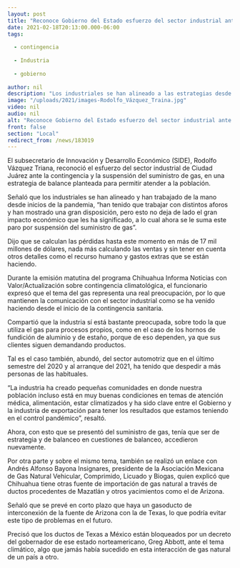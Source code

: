 ```yaml
---
layout: post
title: "Reconoce Gobierno del Estado esfuerzo del sector industrial ante la contingencia"
date: 2021-02-18T20:13:00.000-06:00
tags:
  
  - contingencia
  
  - Industria
  
  - gobierno
  
author: nil
description: "Los industriales se han alineado a las estrategias desde inicios de la pandemia, pero eso no quita el gran impacto económico que se tiene y a lo que se suma esta parálisis por la falta de gas"
image: "/uploads/2021/images-Rodolfo_Vázquez_Traina.jpg"
video: nil
audio: nil
alt: "Reconoce Gobierno del Estado esfuerzo del sector industrial ante la contingencia"
front: false
section: "Local"
redirect_from: /news/183019
---
```


El subsecretario de Innovación y Desarrollo Económico (SIDE), Rodolfo Vázquez Triana, reconoció el esfuerzo del sector industrial de Ciudad Juárez ante la contingencia y la suspensión del suministro de gas, en una estrategia de balance planteada para permitir atender a la población.

Señaló que los industriales se han alineado y han trabajado de la mano desde inicios de la pandemia, “han tenido que trabajar con distintos aforos y han mostrado una gran disposición, pero esto no deja de lado el gran impacto económico que les ha significado, a lo cual ahora se le suma este paro por suspensión del suministro de gas”.

Dijo que se calculan las pérdidas hasta este momento en más de 17 mil millones de dólares, nada más calculando las ventas y sin tener en cuenta otros detalles como el recurso humano y gastos extras que se están haciendo.

Durante la emisión matutina del programa Chihuahua Informa Noticias con Valor/Actualización sobre contingencia climatológica, el funcionario expresó que el tema del gas representa una real preocupación, por lo que mantienen la comunicación con el sector industrial como se ha venido haciendo desde el inicio de la contingencia sanitaria.

Compartió que la industria sí está bastante preocupada, sobre todo la que utiliza el gas para procesos propios, como en el caso de los hornos de fundición de aluminio y de estaño, porque de eso dependen, ya que sus clientes siguen demandando productos.

Tal es el caso también, abundó, del sector automotriz que en el último semestre del 2020 y al arranque del 2021, ha tenido que despedir a más personas de las habituales.

“La industria ha creado pequeñas comunidades en donde nuestra población incluso está en muy buenas condiciones en temas de atención médica, alimentación, estar climatizados y ha sido clave entre el Gobierno y la industria de exportación para tener los resultados que estamos teniendo en el control pandémico”, resaltó.

Ahora, con esto que se presentó del suministro de gas, tenía que ser de estrategia y de balanceo  en cuestiones de balanceo, accedieron nuevamente.

Por otra parte y sobre el mismo tema, también se realizó un enlace con Andrés Alfonso Bayona Insignares, presidente de la Asociación Mexicana de Gas Natural Vehicular, Comprimido, Licuado y Biogas, quien explicó que Chihuahua tiene otras fuente de importación de gas natural a través de ductos procedentes de Mazatlán y otros yacimientos como el de Arizona.

Señaló que se prevé en corto plazo que haya un gasoducto de interconexión de la fuente de Arizona con la de Texas, lo que podría evitar este tipo de problemas en el futuro.

Precisó que los ductos de Texas a México están bloqueados por un decreto del gobernador de ese estado norteamericano, Greg Abbott, ante el tema climático, algo que jamás había sucedido en esta interacción de gas natural de un país a otro.